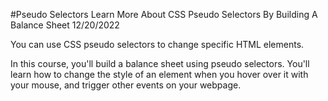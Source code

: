 #Pseudo Selectors
Learn More About CSS Pseudo Selectors By Building A Balance Sheet
12/20/2022

You can use CSS pseudo selectors to change specific HTML elements.

In this course, you'll build a balance sheet using pseudo selectors. You'll learn how to change the style of an element when you hover over it with your mouse, and trigger other events on your webpage.